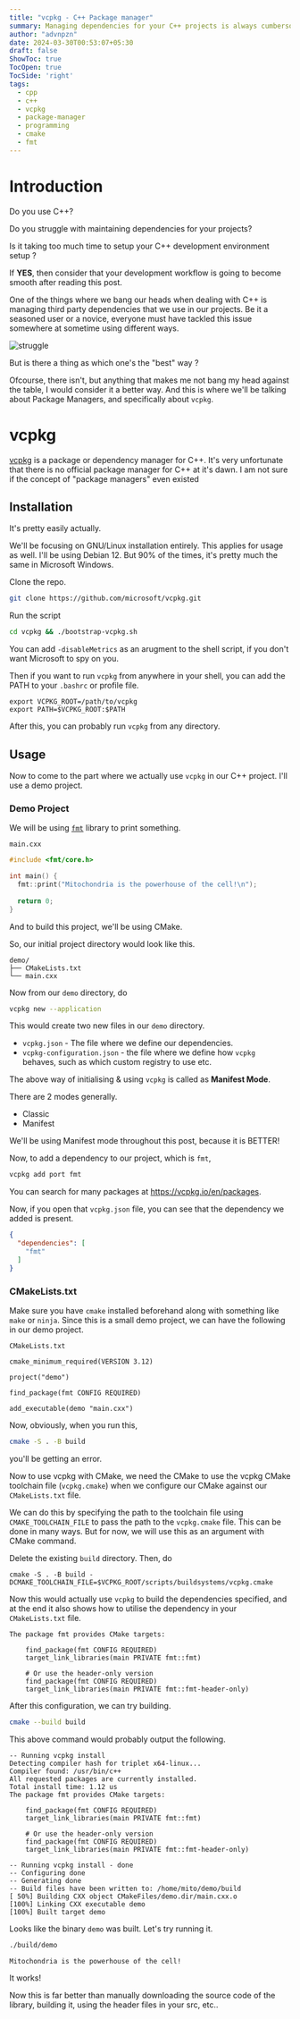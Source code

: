 ```yaml
---
title: "vcpkg - C++ Package manager"
summary: Managing dependencies for your C++ projects is always cumbersome, or is it ?
author: "advnpzn"
date: 2024-03-30T00:53:07+05:30
draft: false
ShowToc: true
TocOpen: true
TocSide: 'right'
tags:
  - cpp
  - c++
  - vcpkg
  - package-manager
  - programming
  - cmake
  - fmt
---
```


# Introduction
Do you use C++?

Do you struggle with maintaining dependencies for your projects?

Is it taking too much time to setup your C++ development environment setup ?

If **YES**, then consider that your development workflow is going to become smooth after reading this post.

One of the things where we bang our heads when dealing with C++ is managing third party dependencies that we use in our projects.
Be it a seasoned user or a novice, everyone must have tackled this issue somewhere at sometime using different ways.

![struggle](assets/struggle.png "struggle")

But is there a thing as which one's the "best" way ?

Ofcourse, there isn't, but anything that makes me not bang my head against the table, I would consider it a better way.
And this is where we'll be talking about Package Managers, and specifically about `vcpkg`.

# vcpkg
[vcpkg](https://vcpkg.io/en/) is a package or dependency manager for C++. It's very unfortunate that there is no official package manager for C++ at it's dawn. I am not sure if the concept of "package managers" even existed 

## Installation

It's pretty easily actually.

We'll be focusing on GNU/Linux installation entirely. This applies for usage as well. I'll be using Debian 12.
But 90% of the times, it's pretty much the same in Microsoft Windows.

Clone the repo.

```bash
git clone https://github.com/microsoft/vcpkg.git
```

Run the script

```bash
cd vcpkg && ./bootstrap-vcpkg.sh
```

You can add `-disableMetrics` as an arugment to the shell script, if you don't want Microsoft to spy on you.

Then if you want to run `vcpkg` from anywhere in your shell, you can add the PATH to your `.bashrc` or profile file.
``` shell
export VCPKG_ROOT=/path/to/vcpkg
export PATH=$VCPKG_ROOT:$PATH
```

After this, you can probably run `vcpkg` from any directory.

## Usage

Now to come to the part where we actually use `vcpkg` in our C++ project. I'll use a demo project.

### Demo Project

We will be using [`fmt`](https://github.com/fmtlib/fmt) library to print something.

`main.cxx`
```cpp
#include <fmt/core.h>

int main() {
  fmt::print("Mitochondria is the powerhouse of the cell!\n");
  
  return 0;
}
```

And to build this project, we'll be using CMake.

So, our initial project directory would look like this.
```
demo/
├── CMakeLists.txt
└── main.cxx
```

Now from our `demo` directory, do 
```bash
vcpkg new --application
```

This would create two new files in our `demo` directory.
* `vcpkg.json` - The file where we define our dependencies.
* `vcpkg-configuration.json` - the file where we define how `vcpkg` behaves, such as which custom registry to use etc.

The above way of initialising & using `vcpkg` is called as **Manifest Mode**.

There are 2 modes generally.
* Classic
* Manifest

We'll be using Manifest mode throughout this post, because it is BETTER!

Now, to add a dependency to our project, which is `fmt`,
```bash
vcpkg add port fmt
```
You can search for many packages at https://vcpkg.io/en/packages.

Now, if you open that `vcpkg.json` file, you can see that the dependency we added is present.
```json
{
  "dependencies": [
    "fmt"
  ]
}
```

### CMakeLists.txt

Make sure you have `cmake` installed beforehand along with something like `make` or `ninja`. Since this is a small demo project, we can have the following in our demo project.

`CMakeLists.txt`
```
cmake_minimum_required(VERSION 3.12)

project("demo")

find_package(fmt CONFIG REQUIRED)

add_executable(demo "main.cxx")
```

Now, obviously, when you run this,
```bash
cmake -S . -B build
```
you'll be getting an error.

Now to use vcpkg with CMake, we need the CMake to use the vcpkg CMake toolchain file (`vcpkg.cmake`) when we configure our CMake against our `CMakeLists.txt` file.

We can do this by specifying the path to the toolchain file using `CMAKE_TOOLCHAIN_FILE` to pass the path to the `vcpkg.cmake` file.
This can be done in many ways. But for now, we will use this as an argument with CMake command.

Delete the existing `build` directory.
Then, do
```
cmake -S . -B build -DCMAKE_TOOLCHAIN_FILE=$VCPKG_ROOT/scripts/buildsystems/vcpkg.cmake
```

Now this would actually use `vcpkg` to build the dependencies specified, and at the end it also shows how to utilise the dependency in your `CMakeLists.txt` file.

```
The package fmt provides CMake targets:

    find_package(fmt CONFIG REQUIRED)
    target_link_libraries(main PRIVATE fmt::fmt)

    # Or use the header-only version
    find_package(fmt CONFIG REQUIRED)
    target_link_libraries(main PRIVATE fmt::fmt-header-only)
```

After this configuration, we can try building.
```bash
cmake --build build
```

This above command would probably output the following.
```
-- Running vcpkg install
Detecting compiler hash for triplet x64-linux...
Compiler found: /usr/bin/c++
All requested packages are currently installed.
Total install time: 1.12 us
The package fmt provides CMake targets:

    find_package(fmt CONFIG REQUIRED)
    target_link_libraries(main PRIVATE fmt::fmt)

    # Or use the header-only version
    find_package(fmt CONFIG REQUIRED)
    target_link_libraries(main PRIVATE fmt::fmt-header-only)

-- Running vcpkg install - done
-- Configuring done
-- Generating done
-- Build files have been written to: /home/mito/demo/build
[ 50%] Building CXX object CMakeFiles/demo.dir/main.cxx.o
[100%] Linking CXX executable demo
[100%] Built target demo
```

Looks like the binary `demo` was built.
Let's try running it.
```bash
./build/demo
```
```bash
Mitochondria is the powerhouse of the cell!
```

It works!

Now this is far better than manually downloading the source code of the library, building it, using the header files in your src, etc..